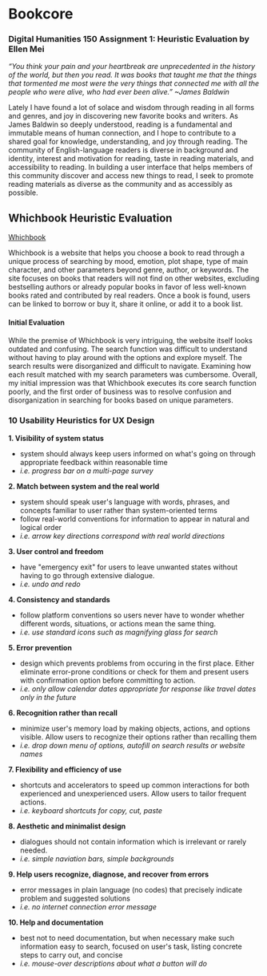 # Bookcore

### Digital Humanities 150 Assignment 1: Heuristic Evaluation by Ellen Mei
*“You think your pain and your heartbreak are unprecedented in the history of the world, but then you read. It was books that taught me that the things that tormented me most were the very things that connected me with all the people who were alive, who had ever been alive.”    ~James Baldwin*

Lately I have found a lot of solace and wisdom through reading in all forms and genres, and joy in discovering new favorite books and writers. As James Baldwin so deeply understood, reading is a fundamental and immutable means of human connection, and I hope to contribute to a shared goal for knowledge, understanding, and joy through reading. The community of English-language readers is diverse in background and identity, interest and motivation for reading, taste in reading materials, and accessibility to reading. In building a user interface that helps members of this community discover and access new things to read, I seek to promote reading materials as diverse as the community and as accessibly as possible. 

## Whichbook Heuristic Evaluation
[Whichbook](https://www.whichbook.net/)

Whichbook is a website that helps you choose a book to read through a unique process of searching by mood, emotion, plot shape, type of main character, and other parameters beyond genre, author, or keywords. The site focuses on books that readers will not find on other websites, excluding bestselling authors or already popular books in favor of less well-known books rated and contributed by real readers. Once a book is found, users can be linked to borrow or buy it, share it online, or add it to a book list.

#### Initial Evaluation
While the premise of Whichbook is very intriguing, the website itself looks outdated and confusing. The search function was difficult to understand without having to play around with the options and explore myself. The search results were disorganized and difficult to navigate. Examining how each result matched with my search parameters was cumbersome. Overall, my initial impression was that Whichbook executes its core search function poorly, and the first order of business was to resolve confusion and disorganization in searching for books based on unique parameters.


### 10 Usability Heuristics for UX Design

**1. Visibility of system status**
- system should always keep users informed on what's going on through appropriate feedback within reasonable time
- *i.e. progress bar on a multi-page survey*

**2. Match between system and the real world**
- system should speak user's language with words, phrases, and concepts familiar to user rather than system-oriented terms
- follow real-world conventions for information to appear in natural and logical order
- *i.e. arrow key directions correspond with real world directions*

**3. User control and freedom**
- have "emergency exit" for users to leave unwanted states without having to go through extensive dialogue.
- *i.e. undo and redo*

**4. Consistency and standards**
- follow platform conventions so users never have to wonder whether different words, situations, or actions mean the same thing.
- *i.e. use standard icons such as magnifying glass for search*

**5. Error prevention**
- design which prevents problems from occuring in the first place. Either eliminate error-prone conditions or check for them and present users with confirmation option before committing to action.
- *i.e. only allow calendar dates appropriate for response like travel dates only in the future*

**6. Recognition rather than recall**
- minimize user's memory load by making objects, actions, and options visible. Allow users to recognize their options rather than recalling them
- *i.e. drop down menu of options, autofill on search results or website names*

**7. Flexibility and efficiency of use**
- shortcuts and accelerators to speed up common interactions for both experienced and unexperienced users. Allow users to tailor frequent actions.
- *i.e. keyboard shortcuts for copy, cut, paste*

**8. Aesthetic and minimalist design**
- dialogues should not contain information which is irrelevant or rarely needed.
- *i.e. simple naviation bars, simple backgrounds*

**9. Help users recognize, diagnose, and recover from errors**
- error messages in plain language (no codes) that precisely indicate problem and suggested solutions
- *i.e. no internet connection error message*

**10. Help and documentation**
- best not to need documentation, but when necessary make such information easy to search, focused on user's task, listing concrete steps to carry out, and concise
- *i.e. mouse-over descriptions about what a button will do*
